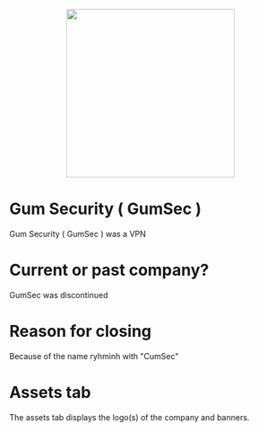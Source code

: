 <p align="center">
  <img height="300" src="https://z.zz.fo/sQUyC.webp">
</p>

# Gum Security ( GumSec )
Gum Security ( GumSec ) was a VPN

# Current or past company?
GumSec was discontinued

# Reason for closing
Because of the name ryhminh with "CumSec"

# Assets tab
The assets tab displays the logo(s) of the company and banners.
